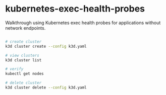 # kubernetes-exec-health-probes

Walkthrough using Kubernetes exec health probes for applications without network endpoints.

```bash

# create cluster
k3d cluster create --config k3d.yaml

# view clusters
k3d cluster list

# verify
kubectl get nodes

# delete cluster
k3d cluster delete --config k3d.yaml

```

